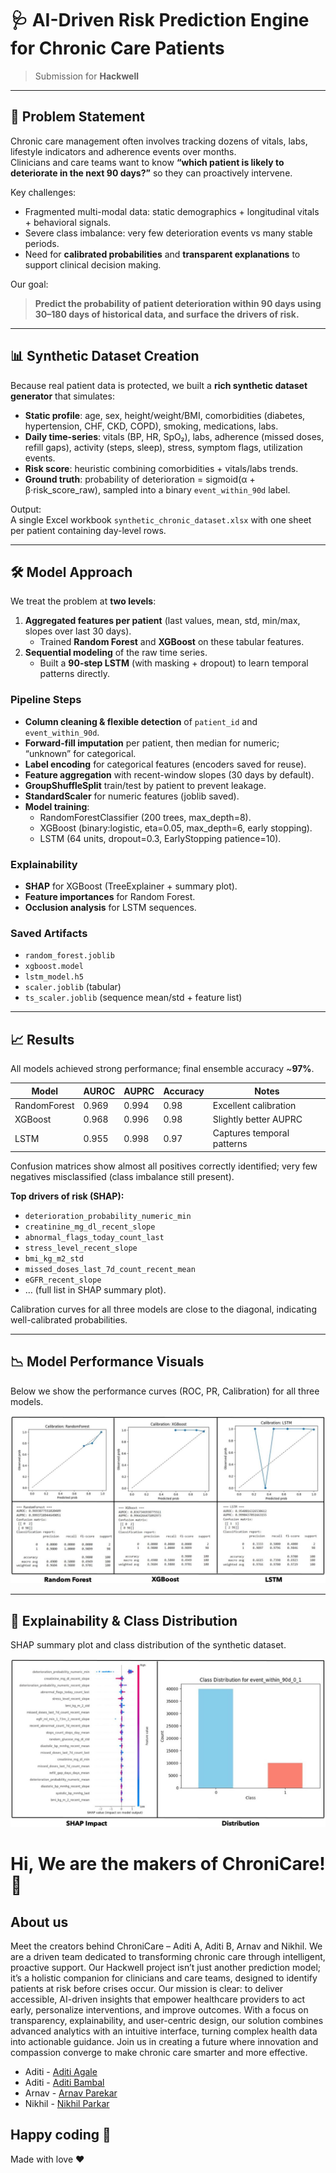 # 🩺 AI-Driven Risk Prediction Engine for Chronic Care Patients  

> Submission for **Hackwell**  

---

## 🧩 Problem Statement  

Chronic care management often involves tracking dozens of vitals, labs, lifestyle indicators and adherence events over months.  
Clinicians and care teams want to know **“which patient is likely to deteriorate in the next 90 days?”** so they can proactively intervene.

Key challenges:

- Fragmented multi-modal data: static demographics + longitudinal vitals + behavioral signals.
- Severe class imbalance: very few deterioration events vs many stable periods.
- Need for **calibrated probabilities** and **transparent explanations** to support clinical decision making.

Our goal:  
> **Predict the probability of patient deterioration within 90 days using 30–180 days of historical data, and surface the drivers of risk.**

---

## 📊 Synthetic Dataset Creation  

Because real patient data is protected, we built a **rich synthetic dataset generator** that simulates:

- **Static profile**: age, sex, height/weight/BMI, comorbidities (diabetes, hypertension, CHF, CKD, COPD), smoking, medications, labs.
- **Daily time-series**: vitals (BP, HR, SpO₂), labs, adherence (missed doses, refill gaps), activity (steps, sleep), stress, symptom flags, utilization events.
- **Risk score**: heuristic combining comorbidities + vitals/labs trends.
- **Ground truth**: probability of deterioration = sigmoid(α + β·risk_score_raw), sampled into a binary `event_within_90d` label.

Output:  
A single Excel workbook `synthetic_chronic_dataset.xlsx` with one sheet per patient containing day-level rows.

---

## 🛠️ Model Approach  

We treat the problem at **two levels**:

1. **Aggregated features per patient** (last values, mean, std, min/max, slopes over last 30 days).  
   - Trained **Random Forest** and **XGBoost** on these tabular features.
2. **Sequential modeling** of the raw time series.  
   - Built a **90-step LSTM** (with masking + dropout) to learn temporal patterns directly.

### Pipeline Steps  

- **Column cleaning & flexible detection** of `patient_id` and `event_within_90d`.
- **Forward-fill imputation** per patient, then median for numeric; “unknown” for categorical.
- **Label encoding** for categorical features (encoders saved for reuse).
- **Feature aggregation** with recent-window slopes (30 days by default).
- **GroupShuffleSplit** train/test by patient to prevent leakage.
- **StandardScaler** for numeric features (joblib saved).
- **Model training**:
  - RandomForestClassifier (200 trees, max_depth=8).
  - XGBoost (binary:logistic, eta=0.05, max_depth=6, early stopping).
  - LSTM (64 units, dropout=0.3, EarlyStopping patience=10).

### Explainability  

- **SHAP** for XGBoost (TreeExplainer + summary plot).
- **Feature importances** for Random Forest.
- **Occlusion analysis** for LSTM sequences.

### Saved Artifacts  

- `random_forest.joblib`  
- `xgboost.model`  
- `lstm_model.h5`  
- `scaler.joblib` (tabular)  
- `ts_scaler.joblib` (sequence mean/std + feature list)

---

## 📈 Results  

All models achieved strong performance; final ensemble accuracy ~**97%**.

| Model        | AUROC  | AUPRC  | Accuracy | Notes                      |
|--------------|--------|--------|----------|---------------------------|
| RandomForest | 0.969  | 0.994  | 0.98     | Excellent calibration      |
| XGBoost      | 0.968  | 0.996  | 0.98     | Slightly better AUPRC      |
| LSTM         | 0.955  | 0.998  | 0.97     | Captures temporal patterns |

Confusion matrices show almost all positives correctly identified; very few negatives misclassified (class imbalance still present).

**Top drivers of risk (SHAP):**

- `deterioration_probability_numeric_min`  
- `creatinine_mg_dl_recent_slope`  
- `abnormal_flags_today_count_last`  
- `stress_level_recent_slope`  
- `bmi_kg_m2_std`  
- `missed_doses_last_7d_count_recent_mean`  
- `eGFR_recent_slope`  
- … (full list in SHAP summary plot).

Calibration curves for all three models are close to the diagonal, indicating well-calibrated probabilities.

---

## 📉 Model Performance Visuals  

Below we show the performance curves (ROC, PR, Calibration) for all three models.

![ROC/PR/Calibration for RF, XGBoost and LSTM](images/model_comparison.jpg)

---

## 🔎 Explainability & Class Distribution  

SHAP summary plot and class distribution of the synthetic dataset.

![SHAP values & Class Distribution](images/shap_classdist.jpg)


# Hi, We are the makers of ChroniCare! 👋

## About us

Meet the creators behind ChroniCare – Aditi A, Aditi B, Arnav and Nikhil. 
We are a driven team dedicated to transforming chronic care through intelligent, proactive support. Our Hackwell project isn’t just another prediction model; it’s a holistic companion for clinicians and care teams, designed to identify patients at risk before crises occur. Our mission is clear: to deliver accessible, AI-driven insights that empower healthcare providers to act early, personalize interventions, and improve outcomes. With a focus on transparency, explainability, and user-centric design, our solution combines advanced analytics with an intuitive interface, turning complex health data into actionable guidance. Join us in creating a future where innovation and compassion converge to make chronic care smarter and more effective.

- Aditi - [Aditi Agale](https://www.linkedin.com/in/aditi-agale-981372289/)
- Aditi - [Aditi Bambal](https://www.linkedin.com/in/aditi-bambal-06640328b/)
- Arnav - [Arnav Parekar](https://linkedin.com/in/arnav-parekar-b55786287/)
- Nikhil - [Nikhil Parkar](https://www.linkedin.com/in/nikhil-parkar-49b600274/)

## Happy coding 💯

Made with love ❤️

